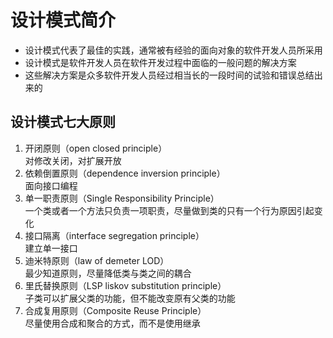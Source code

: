 # 设计模式简介
+ 设计模式代表了最佳的实践，通常被有经验的面向对象的软件开发人员所采用
+ 设计模式是软件开发人员在软件开发过程中面临的一般问题的解决方案
+ 这些解决方案是众多软件开发人员经过相当长的一段时间的试验和错误总结出来的
## 设计模式七大原则
1. 开闭原则（open closed principle）  
   对修改关闭，对扩展开放
2. 依赖倒置原则（dependence inversion principle）  
   面向接口编程
3. 单一职责原则（Single Responsibility Principle）  
   一个类或者一个方法只负责一项职责，尽量做到类的只有一个行为原因引起变化
4. 接口隔离（interface segregation principle）  
   建立单一接口
5. 迪米特原则（law of demeter LOD）  
   最少知道原则，尽量降低类与类之间的耦合
6. 里氏替换原则（LSP liskov substitution principle）  
   子类可以扩展父类的功能，但不能改变原有父类的功能
7. 合成复用原则（Composite Reuse Principle）  
   尽量使用合成和聚合的方式，而不是使用继承